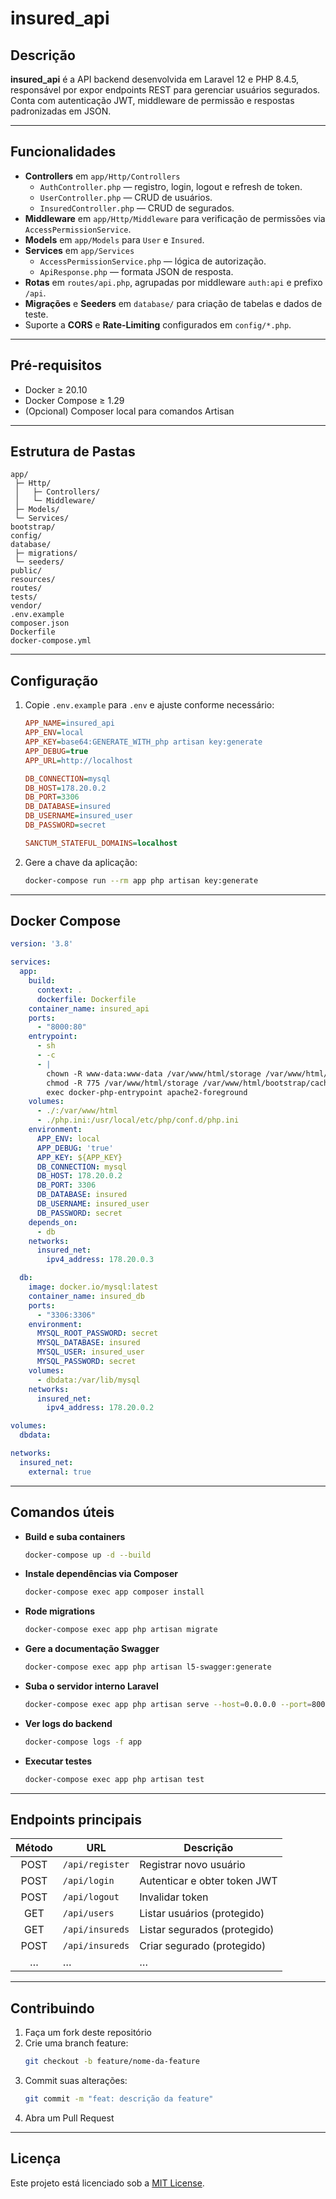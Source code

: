 # insured_api

## Descrição

**insured_api** é a API backend desenvolvida em Laravel 12 e PHP 8.4.5, responsável por expor endpoints REST para gerenciar usuários segurados.  
Conta com autenticação JWT, middleware de permissão e respostas padronizadas em JSON.

---

## Funcionalidades

- **Controllers** em `app/Http/Controllers`  
  - `AuthController.php` — registro, login, logout e refresh de token.  
  - `UserController.php` — CRUD de usuários.  
  - `InsuredController.php` — CRUD de segurados.  
- **Middleware** em `app/Http/Middleware` para verificação de permissões via `AccessPermissionService`.  
- **Models** em `app/Models` para `User` e `Insured`.  
- **Services** em `app/Services`  
  - `AccessPermissionService.php` — lógica de autorização.  
  - `ApiResponse.php` — formata JSON de resposta.  
- **Rotas** em `routes/api.php`, agrupadas por middleware `auth:api` e prefixo `/api`.  
- **Migrações** e **Seeders** em `database/` para criação de tabelas e dados de teste.  
- Suporte a **CORS** e **Rate-Limiting** configurados em `config/*.php`.

---

## Pré-requisitos

- Docker ≥ 20.10  
- Docker Compose ≥ 1.29  
- (Opcional) Composer local para comandos Artisan

---

## Estrutura de Pastas

```
app/
 ├─ Http/
 │   ├─ Controllers/
 │   └─ Middleware/
 ├─ Models/
 └─ Services/
bootstrap/
config/
database/
 ├─ migrations/
 └─ seeders/
public/
resources/
routes/
tests/
vendor/
.env.example
composer.json
Dockerfile
docker-compose.yml
```

---

## Configuração

1. Copie `.env.example` para `.env` e ajuste conforme necessário:
   ```ini
   APP_NAME=insured_api
   APP_ENV=local
   APP_KEY=base64:GENERATE_WITH_php artisan key:generate
   APP_DEBUG=true
   APP_URL=http://localhost

   DB_CONNECTION=mysql
   DB_HOST=178.20.0.2
   DB_PORT=3306
   DB_DATABASE=insured
   DB_USERNAME=insured_user
   DB_PASSWORD=secret

   SANCTUM_STATEFUL_DOMAINS=localhost
   ```
2. Gere a chave da aplicação:
   ```bash
   docker-compose run --rm app php artisan key:generate
   ```

---

## Docker Compose

```yaml
version: '3.8'

services:
  app:
    build:
      context: .
      dockerfile: Dockerfile
    container_name: insured_api
    ports:
      - "8000:80"
    entrypoint:
      - sh
      - -c
      - |
        chown -R www-data:www-data /var/www/html/storage /var/www/html/bootstrap/cache
        chmod -R 775 /var/www/html/storage /var/www/html/bootstrap/cache
        exec docker-php-entrypoint apache2-foreground
    volumes:
      - ./:/var/www/html
      - ./php.ini:/usr/local/etc/php/conf.d/php.ini
    environment:
      APP_ENV: local
      APP_DEBUG: 'true'
      APP_KEY: ${APP_KEY}
      DB_CONNECTION: mysql
      DB_HOST: 178.20.0.2
      DB_PORT: 3306
      DB_DATABASE: insured
      DB_USERNAME: insured_user
      DB_PASSWORD: secret
    depends_on:
      - db
    networks:
      insured_net:
        ipv4_address: 178.20.0.3

  db:
    image: docker.io/mysql:latest
    container_name: insured_db
    ports:
      - "3306:3306"
    environment:
      MYSQL_ROOT_PASSWORD: secret
      MYSQL_DATABASE: insured
      MYSQL_USER: insured_user
      MYSQL_PASSWORD: secret
    volumes:
      - dbdata:/var/lib/mysql
    networks:
      insured_net:
        ipv4_address: 178.20.0.2

volumes:
  dbdata:

networks:
  insured_net:
    external: true
```

---

## Comandos úteis

- **Build e suba containers**  
  ```bash
  docker-compose up -d --build
  ```
- **Instale dependências via Composer**  
  ```bash
  docker-compose exec app composer install
  ```
- **Rode migrations**  
  ```bash
  docker-compose exec app php artisan migrate
  ```
- **Gere a documentação Swagger**  
  ```bash
  docker-compose exec app php artisan l5-swagger:generate
  ```
- **Suba o servidor interno Laravel**  
  ```bash
  docker-compose exec app php artisan serve --host=0.0.0.0 --port=8000
  ```
- **Ver logs do backend**  
  ```bash
  docker-compose logs -f app
  ```
- **Executar testes**  
  ```bash
  docker-compose exec app php artisan test
  ```

---

## Endpoints principais

| Método | URL                | Descrição                      |
|:------:|--------------------|--------------------------------|
| POST   | `/api/register`    | Registrar novo usuário         |
| POST   | `/api/login`       | Autenticar e obter token JWT   |
| POST   | `/api/logout`      | Invalidar token                |
| GET    | `/api/users`       | Listar usuários (protegido)    |
| GET    | `/api/insureds`    | Listar segurados (protegido)   |
| POST   | `/api/insureds`    | Criar segurado (protegido)     |
| …      | …                  | …                              |

---

## Contribuindo

1. Faça um fork deste repositório  
2. Crie uma branch feature:
   ```bash
   git checkout -b feature/nome-da-feature
   ```
3. Commit suas alterações:
   ```bash
   git commit -m "feat: descrição da feature"
   ```
4. Abra um Pull Request  

---

## Licença

Este projeto está licenciado sob a [MIT License](LICENSE).
